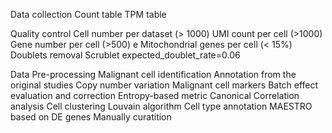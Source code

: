 Data collection
 Count table 
 TPM table

Quality control
 Cell number per dataset (> 1000)
 UMI count per cell (>1000)
 Gene number per cell (>500) e Mitochondrial genes per cell (< 15%)
 Doublets removal
  Scrublet expected_doublet_rate=0.06
  
Data Pre-processing
 Malignant cell identification
  Annotation from the original studies 
  Copy number variation
  Malignant cell markers
 Batch effect evaluation and correction Entropy-based metric
  Canonical Correlation analysis
 Cell clustering
  Louvain algorithm
 Cell type annotation
  MAESTRO based on DE genes 
  Manually curatition

